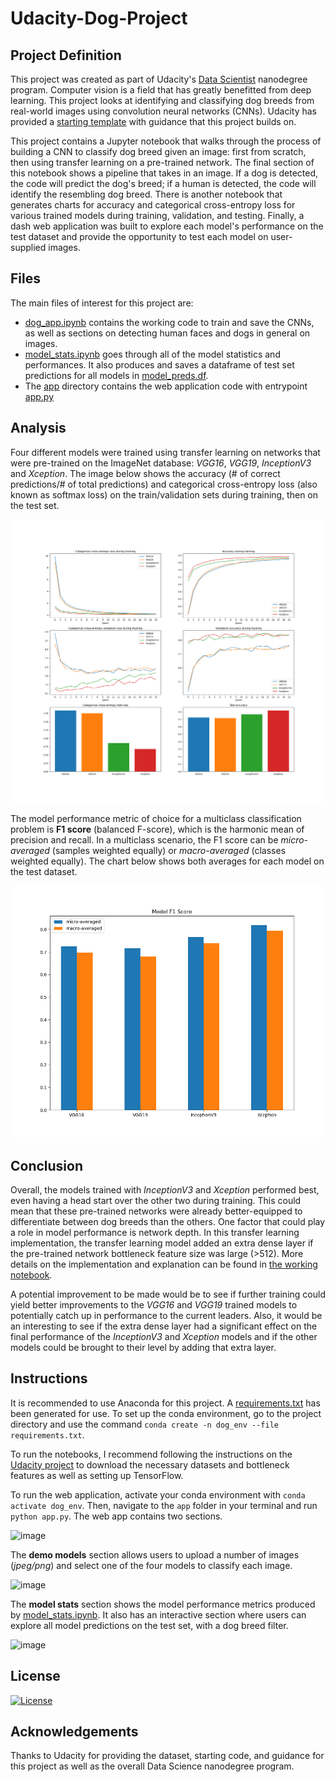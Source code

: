 # Udacity-Dog-Project

## Project Definition
This project was created as part of Udacity's [Data Scientist](https://www.udacity.com/school/data-science) nanodegree program. Computer vision is a field that has greatly benefitted from deep learning. This project looks at identifying and classifying dog breeds from real-world images using convolution neural networks (CNNs). Udacity has provided a [starting template](https://github.com/udacity/dog-project) with guidance that this project builds on.

This project contains a Jupyter notebook that walks through the process of building a CNN to classify dog breed given an image: first from scratch, then using transfer learning on a pre-trained network. The final section of this notebook shows a pipeline that takes in an image. If a dog is detected, the code will predict the dog's breed; if a human is detected, the code will identify the resembling dog breed. There is another notebook that generates charts for accuracy and categorical cross-entropy loss for various trained models during training, validation, and testing. Finally, a dash web application was built to explore each model's performance on the test dataset and provide the opportunity to test each model on user-supplied images.

## Files
The main files of interest for this project are:
- [dog_app.ipynb](dog_app.ipynb) contains the working code to train and save the CNNs, as well as sections on detecting human faces and dogs in general on images.
- [model_stats.ipynb](model_stats.ipynb) goes through all of the model statistics and performances. It also produces and saves a dataframe of test set predictions for all models in [model_preds.df](model_preds.df).
- The [app](app) directory contains the web application code with entrypoint [app.py](app/app.py)

## Analysis
Four different models were trained using transfer learning on networks that were pre-trained on the ImageNet database: *VGG16*, *VGG19*, *InceptionV3* and *Xception*. The image below shows the accuracy (# of correct predictions/# of total predictions) and categorical cross-entropy loss (also known as softmax loss) on the train/validation sets during training, then on the test set.

![image](app/static/modelmetrics.png)

The model performance metric of choice for a multiclass classification problem is **F1 score** (balanced F-score), which is the harmonic mean of precision and recall. In a multiclass scenario, the F1 score can be *micro-averaged* (samples weighted equally) or *macro-averaged* (classes weighted equally). The chart below shows both averages for each model on the test dataset.

![image](app/static/f1scores.png)

## Conclusion
Overall, the models trained with *InceptionV3* and *Xception* performed best, even having a head start over the other two during training. This could mean that these pre-trained networks were already better-equipped to differentiate between dog breeds than the others. One factor that could play a role in model performance is network depth. In this transfer learning implementation, the transfer learning model added an extra dense layer if the pre-trained network bottleneck feature size was large (>512). More details on the implementation and explanation can be found in [the working notebook](dog_app.ipynb).

A potential improvement to be made would be to see if further training could yield better improvements to the *VGG16* and *VGG19* trained models to potentially catch up in performance to the current leaders. Also, it would be an interesting to see if the extra dense layer had a significant effect on the final performance of the *InceptionV3* and *Xception* models and if the other models could be brought to their level by adding that extra layer.

## Instructions
It is recommended to use Anaconda for this project. A [requirements.txt](requirements.txt) has been generated for use. To set up the conda environment, go to the project directory and use the command ```conda create -n dog_env --file requirements.txt```.

To run the notebooks, I recommend following the instructions on the [Udacity project](https://github.com/udacity/dog-project) to download the necessary datasets and bottleneck features as well as setting up TensorFlow.

To run the web application, activate your conda environment with ```conda activate dog_env```. Then, navigate to the `app` folder in your terminal and run ```python app.py```. The web app contains two sections.

![image](https://github.com/jimtoledo/Udacity-Dog-Project/assets/55601603/a0d75192-4268-4649-8d78-2e40197ae6ae)

The **demo models** section allows users to upload a number of images (_jpeg/png_) and select one of the four models to classify each image.

![image](https://github.com/jimtoledo/Udacity-Dog-Project/assets/55601603/617ba8f1-32c7-461d-8f1f-1e1f107ba24a)

The **model stats** section shows the model performance metrics produced by [model_stats.ipynb](model_stats.ipynb). It also has an interactive section where users can explore all model predictions on the test set, with a dog breed filter.

![image](https://github.com/jimtoledo/Udacity-Dog-Project/assets/55601603/644e3708-00e0-4d9f-9873-4d4c64de5ffe)

## License
[![License](https://img.shields.io/badge/License-Apache_2.0-blue.svg)](https://opensource.org/licenses/Apache-2.0)

## Acknowledgements
Thanks to Udacity for providing the dataset, starting code, and guidance for this project as well as the overall Data Science nanodegree program.
